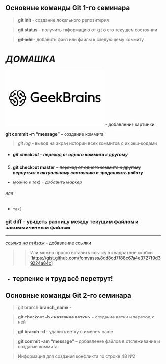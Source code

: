 ## Основные команды Git 1-го семинара

> **git init** - создание локального репозитория

> **git status** - получить тнформацию от git о его текущем состоянии

>~~**git add**~~ - добавить файл или файлы к следующему коммиту

# *ДОМАШКА*

![](1.jpg) - добавление картинки

**git commit -m “message”** – создание коммита

> _git log_ – вывод на экран истории всех коммитов с их хеш-кодами

* ##### *git checkout* – переход от одного коммита к другому

5. **git checkout master** – ~~переход от одного коммита к другому~~ ***вернуться к актуальному состоянию и продолжить работу***

- можно и так) - *добавить маркер*

###### или 


+ `так)`
### **git diff** – увидеть разницу между текущим файлом и закоммиченным файлом

---

 [*ссылка на пейзаж*](https://get.wallhere.com/photo/1920x1080-px-mountain-nature-river-rock-645757.jpg) - добавление ссылки

>> Или можно просто вставить ссылку в квадратные скобки [https://gist.github.com/fomvasss/8dd8cd7f88c67a4e3727f9d39224a84c]

* ## **терпение и труд всё перетрут!**

## Основные команды Git 2-го семинара

> git branch **branch_name** - 

> **git checkout -b <название ветки>** - создание ветки и переход к ней

> **git branch -d <name>** - удалить ветку с именем name

> **git commit -am “message”** – добавление файлов в отслеживание и       создание коммита.

> Информация для создания конфликта по строке 48 №2

